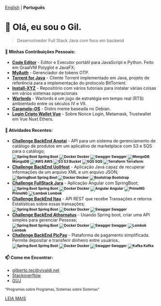 [English](README.md) | __Português__

# 👋 Olá, eu sou o Gil.
> Desenvolvedor Full Stack Java com foco em backend

#### 💞️ Minhas Contribuições Pessoais:

-   [**Code Editor**](https://github.com/gilberto-009199/CodeEditor) - Editor e Executor portátil para JavaScript e Python. Feito em GraalVM Polyglot e JavaFX;
-   [**MyAuth**](https://github.com/gilberto-009199/myauth) - Gerenciador de tokens OTP.
-   [**Torrent for Java**](https://github.com/gilberto-009199/MyTorrent) - Cliente Torrent implementado em Java, projeto de referência para a implementação do protocolo BitTorrent.
-   [**Install-XYZ**](https://github.com/backend-br/como-instalar-xyz) - Repositório com vários tutoriais para instalar várias coisas em vários sistemas operacionais
-   [**Warlords**](https://github.com/warlords2) - Warlords é um jogo de estratégia em tempo real (RTS) ambientado entre os séculos IV e VII.
-   [**Caramelo-OS**](https://github.com/gilberto-009199/caramelo-OS) - Distro meme baseada no Debian.
-   [**Login Cripto Wallet Vue**](https://github.com/gilberto-009199/Login-Cripto-Wallet-Vue) - Sobre Nonce Login, Metamask, Trustwallet em Vue Nuxt Ethers.

#### 🌱 Atividades Recentes:

-   [**Challenge BackEnd Anotai**](https://github.com/gilberto-009199/desafio-anotai-backend-aws) - API para um sistema de gerenciamento de catálogo de produtos em um aplicativo de marketplace com S3 e SQS para o catálogo;
    <br/><small>
        <strong>![Spring Boot](https://filedn.com/l3HMwWFeFPE7q4xHdixbsqH/github.assets/spring16x16.svg) Spring Boot</strong>
        <strong>![Docker](https://filedn.com/l3HMwWFeFPE7q4xHdixbsqH/github.assets/docker16x16.svg) Docker</strong>
        <strong>![Swagger](https://filedn.com/l3HMwWFeFPE7q4xHdixbsqH/github.assets/swagger.svg) Swagger</strong>
        <strong>![MongoDB](https://filedn.com/l3HMwWFeFPE7q4xHdixbsqH/github.assets/mongodb.svg) MongoDB</strong>
        <strong>![AWS](https://filedn.com/l3HMwWFeFPE7q4xHdixbsqH/github.assets/cloud16x16.svg) AWS</strong>
        <strong>![S3](https://filedn.com/l3HMwWFeFPE7q4xHdixbsqH/github.assets/Arch_Amazon-Simple-Storage-Service_16.svg) S3 Bucket</strong>
        <strong>![SQS](https://filedn.com/l3HMwWFeFPE7q4xHdixbsqH/github.assets/Arch_Amazon-Simple-Queue-Service_16.svg) SQS </strong>
        <strong>![Terraform](https://filedn.com/l3HMwWFeFPE7q4xHdixbsqH/github.assets/terraform16x16.svg) Terraform</strong>
      </small>
-   [**Challenge BackEnd UolHost**](https://github.com/gilberto-009199/desafio-uolhost-backend) - Aplicação Java capaz de recuperar informações de um arquivo XML e um arquivo JSON;
    <br/><small>
        <strong>![SpringBoot](https://filedn.com/l3HMwWFeFPE7q4xHdixbsqH/github.assets/spring16x16.svg) Spring Boot</strong>
        <strong>![Docker](https://filedn.com/l3HMwWFeFPE7q4xHdixbsqH/github.assets/docker16x16.svg) Docker</strong>
        <strong>![Bootstrap](https://filedn.com/l3HMwWFeFPE7q4xHdixbsqH/github.assets/bootstrap.svg) Bootstrap</strong>
      </small>
-   [**Challenge FullStack Jara**](https://github.com/gilberto-009199/avaliacao-full-stack) - Aplicação Angular com SpringBoot;
    <br/><small>
        <strong>![Spring Boot](https://filedn.com/l3HMwWFeFPE7q4xHdixbsqH/github.assets/spring16x16.svg) Spring Boot</strong>
        <strong>![Docker](https://filedn.com/l3HMwWFeFPE7q4xHdixbsqH/github.assets/docker16x16.svg) Docker</strong>
        <strong>![Angular](https://filedn.com/l3HMwWFeFPE7q4xHdixbsqH/github.assets/angularjs.svg) Angular</strong>
        <strong>![PrimeNG](https://filedn.com/l3HMwWFeFPE7q4xHdixbsqH/github.assets/primeng.svg) PrimeNG</strong>
        <strong>![Lombok](https://filedn.com/l3HMwWFeFPE7q4xHdixbsqH/github.assets/lombok.svg) Lombok</strong>
      </small>
-   [**Challenge BackEnd Itau**](https://github.com/gilberto-009199/desafio-itau-backend) - API REST que recebe Transações e retorna Estatísticas sobre essas transações;
    <br/><small>
        <strong>![Spring Boot](https://filedn.com/l3HMwWFeFPE7q4xHdixbsqH/github.assets/spring16x16.svg) Spring Boot</strong>
        <strong>![Docker](https://filedn.com/l3HMwWFeFPE7q4xHdixbsqH/github.assets/docker16x16.svg) Docker</strong>
        <strong>![Swagger](https://filedn.com/l3HMwWFeFPE7q4xHdixbsqH/github.assets/swagger.svg) Swagger</strong>
      </small>
-   [**Challenge BackEnd Athornatus**](https://github.com/gilberto-009199/desafio-athornatus-backend) - Usando Spring boot, criar uma API simples para gerenciar Pessoas;
    <br/><small>
        <strong>![Spring Boot](https://filedn.com/l3HMwWFeFPE7q4xHdixbsqH/github.assets/spring16x16.svg) Spring Boot</strong>
        <strong>![Docker](https://filedn.com/l3HMwWFeFPE7q4xHdixbsqH/github.assets/docker16x16.svg) Docker</strong>
        <strong>![Swagger](https://filedn.com/l3HMwWFeFPE7q4xHdixbsqH/github.assets/swagger.svg) Swagger</strong>
        <strong>![Lombok](https://filedn.com/l3HMwWFeFPE7q4xHdixbsqH/github.assets/lombok.svg) Lombok</strong>
      </small>
-   [**Challenge BackEnd PicPay**](https://github.com/gilberto-009199/picpay-desafio-backend) - Plataforma de pagamento simplificada. Permite depositar e transferir dinheiro entre usuários..
    <br/><small>
        <strong>![Spring Boot](https://filedn.com/l3HMwWFeFPE7q4xHdixbsqH/github.assets/spring16x16.svg) Spring Boot</strong>
        <strong>![Docker](https://filedn.com/l3HMwWFeFPE7q4xHdixbsqH/github.assets/docker16x16.svg) Docker</strong>
        <strong>![Swagger](https://filedn.com/l3HMwWFeFPE7q4xHdixbsqH/github.assets/swagger.svg) Swagger</strong>
        <strong>![Kafka](https://filedn.com/l3HMwWFeFPE7q4xHdixbsqH/github.assets/kafka16x16.svg) Kafka</strong>
      </small>

#### 📫 Como me Encontrar:

-   [gilberto.tec@vivaldi.net](mailto:gilberto.tec@vivaldi.net)
-   [Stackoverflow](https://stackoverflow.com/users/12253435/gil)
-   [GUJ](https://www.guj.com.br/u/gil090199)
    <!-- - [Wikipedia](https://pt.wikipedia.org/wiki/Especial:Contribui%C3%A7%C3%B5es/Tel_front) -->

<!-- - [Leia Mais]() -->
<!--
[<img alt="badge of Dapr Community Supporter" align="right" width="100" height="100" src="https://assets.holopin.io/eyJidWNrZXQiOiJob2xvcGluLWFzc2V0cyIsImtleSI6ImFzc2V0cy9jbG80MmhnanIxOTg2ODBmbWs1ZGd6Y3dyOSIsImVkaXRzIjp7InJvdGF0ZSI6bnVsbH19">](https://www.holopin.io/@gilberto009199)

[<img alt="badge of Java HackerRanks 5 starts" align="right" width="100" height="100" src="https://github.com/user-attachments/assets/a2a523f6-1c89-442c-92e1-cbf240910479">](https://www.hackerrank.com/profile/gilberto_tec)
-->
<small style="float: leaft;">"Programas sobre Programas, Sistemas sobre Sistemas"</small>

<a href="HISTORY_pt_BR.md"> LEIA MAIS </a>
